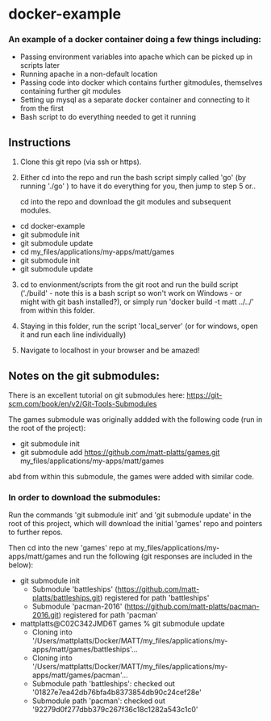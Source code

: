 # docker-example

### An example of a docker container doing a few things including:

- Passing environment variables into apache which can be picked up in scripts later
- Running apache in a non-default location
- Passing code into docker which contains further gitmodules, themselves containing further git modules
- Setting up mysql as a separate docker container and connecting to it from the first
- Bash script to do everything needed to get it running

## Instructions

1. Clone this git repo (via ssh or https).
2. Either cd into the repo and run the bash script simply called 'go' (by running './go' ) to have it do everything for you, then jump to step 5 or..

   cd into the repo and download the git modules and subsequent modules.

  - cd docker-example
  - git submodule init
  - git submodule update
  - cd my_files/applications/my-apps/matt/games
  - git submodule init
  - git submodule update

3. cd to envionment/scripts from the git root and run the build script ('./build' - note this is a bash script so won't work on Windows - or might with git bash installed?), or simply run 'docker build -t matt ../../' from within this folder.

4. Staying in this folder, run the script 'local_server' (or for windows, open it and run each line individually)

5. Navigate to localhost in your browser and be amazed!


## Notes on the git submodules:

There is an excellent tutorial on git submodules here: https://git-scm.com/book/en/v2/Git-Tools-Submodules

The games submodule was originally addded with the following code (run in the root of the project):
- git submodule init
- git submodule add https://github.com/matt-platts/games.git my_files/applications/my-apps/matt/games

abd from within this submodule, the games were added with similar code.

### In order to download the submodules:
Run the commands 'git submodule init' and 'git submodule update' in the root of this project, which will download the initial 'games' repo and pointers to further repos.

Then cd into the new 'games' repo at my_files/applications/my-apps/matt/games and run the following (git responses are included in the below):

- git submodule init
  - Submodule 'battleships' (https://github.com/matt-platts/battleships.git) registered for path 'battleships'
  - Submodule 'pacman-2016' (https://github.com/matt-platts/pacman-2016.git) registered for path 'pacman'
- mattplatts@C02C342JMD6T games % git submodule update
  - Cloning into '/Users/mattplatts/Docker/MATT/my_files/applications/my-apps/matt/games/battleships'...
  - Cloning into '/Users/mattplatts/Docker/MATT/my_files/applications/my-apps/matt/games/pacman'...
  - Submodule path 'battleships': checked out '01827e7ea42db76bfa4b8373854db90c24cef28e'
  - Submodule path 'pacman': checked out '92279d0f277dbb379c267f36c18c1282a543c1c0'

